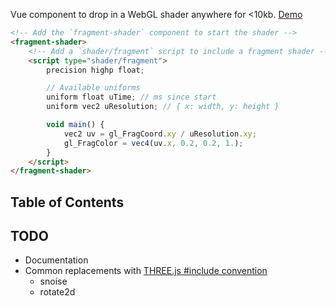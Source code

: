 Vue component to drop in a WebGL shader anywhere for <10kb. [Demo](https://fuzzco.github.io/fragment-shader/)

```html
<!-- Add the `fragment-shader` component to start the shader -->
<fragment-shader>
    <!-- Add a `shader/fragment` script to include a fragment shader -->
    <script type="shader/fragment">
        precision highp float;

        // Available uniforms
        uniform float uTime; // ms since start
        uniform vec2 uResolution; // { x: width, y: height }

        void main() {
            vec2 uv = gl_FragCoord.xy / uResolution.xy;
            gl_FragColor = vec4(uv.x, 0.2, 0.2, 1.);
        }
    </script>
</fragment-shader>
```

## Table of Contents

## TODO

-   Documentation
-   Common replacements with [THREE.js #include convention](https://github.com/SaFrMo/vue-three-wrap/blob/master/example/FragmentShader.vue#L9)
    -   snoise
    -   rotate2d
